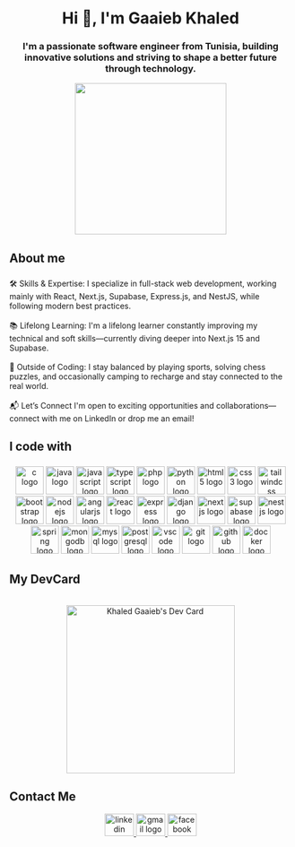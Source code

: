 <h1 align="center">Hi 👋, I'm Gaaieb Khaled</h1>

###

<h3 align="center">I'm a passionate software engineer from Tunisia, building innovative solutions and striving to shape a better future through technology.</h3>
<div align="center"> <img height="270" src="https://user-images.githubusercontent.com/55389276/140866485-8fb1c876-9a8f-4d6a-98dc-08c4981eaf70.gif"  /></div>

###

<h2 align="left">About me</h2>

###

<p align="left">🛠️ Skills & Expertise: I specialize in full-stack web development, working mainly with React, Next.js, Supabase, Express.js, and NestJS, while following modern best practices.<br><br>📚 Lifelong Learning: I'm a lifelong learner constantly improving my technical and soft skills—currently diving deeper into Next.js 15 and Supabase.<br><br>🧠 Outside of Coding: I stay balanced by playing sports, solving chess puzzles, and occasionally camping to recharge and stay connected to the real world.<br><br>📬 Let’s Connect I'm open to exciting opportunities and collaborations—connect with me on LinkedIn or drop me an email!</p>

###

<h2 align="left">I code with</h2>

###

<div align="center">
  <img src="https://cdn.jsdelivr.net/gh/devicons/devicon/icons/c/c-original.svg" height="50" width="50" alt="c logo"  />
<img src="https://cdn.jsdelivr.net/gh/devicons/devicon/icons/java/java-original.svg" height="50" width="50" alt="java logo" />
<img src="https://cdn.jsdelivr.net/gh/devicons/devicon/icons/javascript/javascript-original.svg" height="50" width="50" alt="javascript logo" />
<img src="https://cdn.jsdelivr.net/gh/devicons/devicon/icons/typescript/typescript-original.svg" height="50" width="50" alt="typescript logo" />
<img src="https://cdn.jsdelivr.net/gh/devicons/devicon/icons/php/php-original.svg" height="50" width="50" alt="php logo" />
<img src="https://cdn.jsdelivr.net/gh/devicons/devicon/icons/python/python-original.svg" height="50" width="50" alt="python logo" />
<img src="https://cdn.jsdelivr.net/gh/devicons/devicon/icons/html5/html5-original.svg" height="50" width="50" alt="html5 logo" />
<img src="https://cdn.jsdelivr.net/gh/devicons/devicon/icons/css3/css3-original.svg" height="50" width="50" alt="css3 logo" />
<img src="https://cdn.jsdelivr.net/gh/devicons/devicon/icons/tailwindcss/tailwindcss-original-wordmark.svg" height="50" width="50" alt="tailwindcss logo" />
<img src="https://cdn.jsdelivr.net/gh/devicons/devicon/icons/bootstrap/bootstrap-original.svg" height="50" width="50" alt="bootstrap logo" />
<img src="https://cdn.jsdelivr.net/gh/devicons/devicon/icons/nodejs/nodejs-original.svg" height="50" width="50" alt="nodejs logo" />
<img src="https://cdn.jsdelivr.net/gh/devicons/devicon/icons/angularjs/angularjs-original.svg" height="50" width="50" alt="angularjs logo" />
<img src="https://cdn.jsdelivr.net/gh/devicons/devicon/icons/react/react-original.svg" height="50" width="50" alt="react logo" />
<img src="https://cdn.jsdelivr.net/gh/devicons/devicon/icons/express/express-original.svg" height="50" width="50" alt="express logo" />
<img src="https://cdn.jsdelivr.net/gh/devicons/devicon/icons/django/django-plain.svg" height="50" width="50" alt="django logo" />
<img src="https://cdn.jsdelivr.net/gh/devicons/devicon/icons/nextjs/nextjs-original.svg" height="50" width="50" alt="nextjs logo" />
  <img src="https://cdn.simpleicons.org/supabase/3ECF8E" height="50" width="50"  alt="supabase logo"  />
<img src="https://cdn.jsdelivr.net/gh/devicons/devicon/icons/nestjs/nestjs-original.svg" height="50" width="50" alt="nestjs logo" />
<img src="https://cdn.jsdelivr.net/gh/devicons/devicon/icons/spring/spring-original.svg" height="50" width="50" alt="spring logo" />
<img src="https://cdn.jsdelivr.net/gh/devicons/devicon/icons/mongodb/mongodb-original.svg" height="50" width="50" alt="mongodb logo" />
<img src="https://cdn.jsdelivr.net/gh/devicons/devicon/icons/mysql/mysql-original.svg" height="50" width="50" alt="mysql logo" />
<img src="https://cdn.jsdelivr.net/gh/devicons/devicon/icons/postgresql/postgresql-original.svg" height="50" width="50" alt="postgresql logo" />
<img src="https://cdn.jsdelivr.net/gh/devicons/devicon/icons/vscode/vscode-original.svg" height="50" width="50" alt="vscode logo" />
<img src="https://cdn.jsdelivr.net/gh/devicons/devicon/icons/git/git-original.svg" height="50" width="50" alt="git logo" />
<img src="https://cdn.jsdelivr.net/gh/devicons/devicon/icons/github/github-original.svg" height="50" width="50" alt="github logo" />
<img src="https://cdn.jsdelivr.net/gh/devicons/devicon/icons/docker/docker-original.svg" height="50" width="50" alt="docker logo" />

</div>

###

###
<h2 align="left">My DevCard</h2>
<br>
<div align="center"><a  href="https://app.daily.dev/Khaled_Gaaieb"><img src="https://api.daily.dev/devcards/db527c28b532461c8a56f70d034eac54.png?r=dza" width="300" alt="Khaled Gaaieb's Dev Card"/></a> </div>

###

<h2 align="left">Contact Me</h2>
<div align="center">
  <a href="https://www.linkedin.com/in/khaled-gaaieb-248710200/" target="_blank">
   <img src="https://raw.githubusercontent.com/maurodesouza/profile-readme-generator/master/src/assets/icons/social/linkedin/default.svg" width="52" height="40" alt="linkedin logo"  />
  </a>

  <a href="khaled.gaaieb@gmail.com" target="_blank">
    <img src="https://raw.githubusercontent.com/maurodesouza/profile-readme-generator/master/src/assets/icons/social/gmail/default.svg" width="52" height="40" alt="gmail logo"  />
  </a>
  <a href="https://www.facebook.com/profile.php?id=100084069338270" target="_blank">
    <img src="https://raw.githubusercontent.com/maurodesouza/profile-readme-generator/master/src/assets/icons/social/facebook/default.svg" width="52" height="40" alt="facebook logo"  />
  </a>
</div>

###
